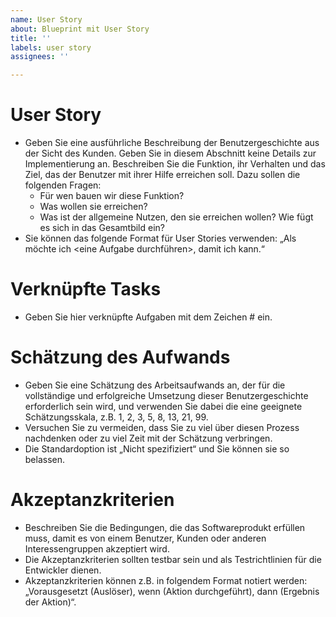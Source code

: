 ```yaml
---
name: User Story
about: Blueprint mit User Story
title: ''
labels: user story
assignees: ''

---
```


# User Story
- Geben Sie eine ausführliche Beschreibung der Benutzergeschichte aus der Sicht des
Kunden. Geben Sie in diesem Abschnitt keine Details zur Implementierung an.
Beschreiben Sie die Funktion, ihr Verhalten und das Ziel, das der Benutzer mit ihrer
Hilfe erreichen soll. Dazu sollen die folgenden Fragen:
  - Für wen bauen wir diese Funktion?
  - Was wollen sie erreichen?
  - Was ist der allgemeine Nutzen, den sie erreichen wollen? Wie fügt es sich in das
Gesamtbild ein?
- Sie können das folgende Format für User Stories verwenden: „Als <Nutzertyp> möchte ich <eine Aufgabe durchführen>, damit ich <ein Ziel erreichen> kann.“

# Verknüpfte Tasks
- Geben Sie hier verknüpfte Aufgaben mit dem Zeichen # ein.

# Schätzung des Aufwands
- Geben Sie eine Schätzung des Arbeitsaufwands an, der für die vollständige und
erfolgreiche Umsetzung dieser Benutzergeschichte erforderlich sein wird, und verwenden
Sie dabei die eine geeignete Schätzungsskala, z.B. 1, 2, 3, 5, 8, 13, 21, 99.
- Versuchen Sie zu vermeiden, dass Sie zu viel über diesen Prozess nachdenken oder zu
viel Zeit mit der Schätzung verbringen.
- Die Standardoption ist „Nicht spezifiziert“ und Sie können sie so belassen.

# Akzeptanzkriterien
- Beschreiben Sie die Bedingungen, die das Softwareprodukt erfüllen muss, damit es von
einem Benutzer, Kunden oder anderen Interessengruppen akzeptiert wird.
- Die Akzeptanzkriterien sollten testbar sein und als Testrichtlinien für die
Entwickler dienen.
- Akzeptanzkriterien können z.B. in folgendem Format notiert werden: „Vorausgesetzt
(Auslöser), wenn (Aktion durchgeführt), dann (Ergebnis der Aktion)“.
